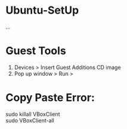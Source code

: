 # Ubuntu-SetUp
...
# Guest Tools
1) Devices > Insert Guest Additions CD image
2) Pop up window > Run > 

# Copy Paste Error:
sudo killall VBoxClient <br/>
sudo VBoxClient-all
